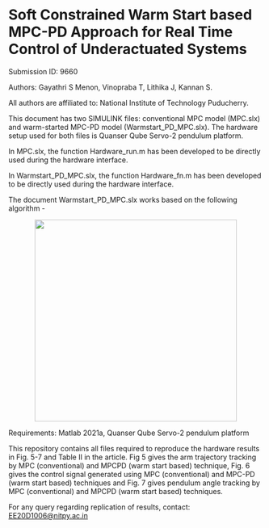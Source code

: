 
# Soft Constrained Warm Start based MPC-PD Approach for Real Time Control of Underactuated Systems
Submission ID: 9660

Authors: Gayathri S Menon, Vinopraba T, Lithika J, Kannan S.

All authors are affiliated to: National Institute of Technology Puducherry.

This document has two SIMULINK files: conventional MPC model (MPC.slx) and  warm-started MPC-PD model (Warmstart_PD_MPC.slx). The hardware setup used for both files is Quanser Qube Servo-2 pendulum platform. 

In MPC.slx, the function Hardware_run.m has been developed to be directly used during the hardware interface.

In Warmstart_PD_MPC.slx, the function Hardware_fn.m has been developed to be directly used during the hardware interface. 

The document Warmstart_PD_MPC.slx works based on the following algorithm -
<div align="center">
  <img src="https://github.com/user-attachments/assets/3dca5274-82f3-4d94-8a14-e01529a319a6" width="400">
</div>

Requirements: Matlab 2021a, Quanser Qube Servo-2 pendulum platform

This repository contains all files required to reproduce the hardware results in Fig. 5-7 and Table II in the article. Fig 5 gives the arm trajectory tracking by MPC (conventional) and MPCPD (warm start based) technique, Fig. 6 gives the control signal generated using MPC (conventional) and MPC-PD (warm start based) techniques and Fig. 7 gives pendulum angle tracking by MPC (conventional) and MPCPD (warm start based) techniques.

For any query regarding replication of results, contact: EE20D1006@nitpy.ac.in




